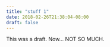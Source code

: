 ```yaml
---
title: "stuff 1"
date: 2018-02-26T21:38:04-08:00
draft: false
---
```


This was a draft.  Now... NOT SO MUCH.